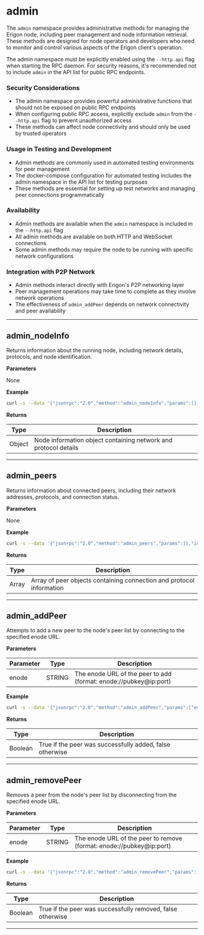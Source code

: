 # admin

The `admin` namespace provides administrative methods for managing the Erigon node, including peer management and node information retrieval. These methods are designed for node operators and developers who need to monitor and control various aspects of the Erigon client's operation.

The admin namespace must be explicitly enabled using the `--http.api` flag when starting the RPC daemon. For security reasons, it's recommended not to include `admin` in the API list for public RPC endpoints.

### Security Considerations

* The admin namespace provides powerful administrative functions that should not be exposed on public RPC endpoints
* When configuring public RPC access, explicitly exclude `admin` from the `--http.api` flag to prevent unauthorized access
* These methods can affect node connectivity and should only be used by trusted operators

### Usage in Testing and Development

* Admin methods are commonly used in automated testing environments for peer management
* The docker-compose configuration for automated testing includes the admin namespace in the API list for testing purposes
* These methods are essential for setting up test networks and managing peer connections programmatically

### Availability

* Admin methods are available when the `admin` namespace is included in the `--http.api` flag
* All admin methods are available on both HTTP and WebSocket connections
* Some admin methods may require the node to be running with specific network configurations

### Integration with P2P Network

* Admin methods interact directly with Erigon's P2P networking layer
* Peer management operations may take time to complete as they involve network operations
* The effectiveness of `admin_addPeer` depends on network connectivity and peer availability

***

## **admin\_nodeInfo**

Returns information about the running node, including network details, protocols, and node identification.

**Parameters**

None

**Example**

```bash
curl -s --data '{"jsonrpc":"2.0","method":"admin_nodeInfo","params":[],"id":"1"}' -H "Content-Type: application/json" -X POST http://localhost:8545
```

**Returns**

| Type   | Description                                                     |
| ------ | --------------------------------------------------------------- |
| Object | Node information object containing network and protocol details |

***

## **admin\_peers**

Returns information about connected peers, including their network addresses, protocols, and connection status.

**Parameters**

None

**Example**

```bash
curl -s --data '{"jsonrpc":"2.0","method":"admin_peers","params":[],"id":"1"}' -H "Content-Type: application/json" -X POST http://localhost:8545
```

**Returns**

| Type  | Description                                                          |
| ----- | -------------------------------------------------------------------- |
| Array | Array of peer objects containing connection and protocol information |

***

## **admin\_addPeer**

Attempts to add a new peer to the node's peer list by connecting to the specified enode URL.

**Parameters**

| Parameter | Type   | Description                                                       |
| --------- | ------ | ----------------------------------------------------------------- |
| enode     | STRING | The enode URL of the peer to add (format: enode://pubkey@ip:port) |

**Example**

```bash
curl -s --data '{"jsonrpc":"2.0","method":"admin_addPeer","params":["enode://a979fb575495b8d6db44f750317d0f4622bf4c2aa3365d6af7c284339968eef29b69ad0dce72a4d8db5ebb4968de0e3bec910127f134779fbcb0cb6d3331163c@52.16.188.185:30303"],"id":"1"}' -H "Content-Type: application/json" -X POST http://localhost:8545
```

**Returns**

| Type    | Description                                              |
| ------- | -------------------------------------------------------- |
| Boolean | True if the peer was successfully added, false otherwise |

***

## **admin\_removePeer**

Removes a peer from the node's peer list by disconnecting from the specified enode URL.

**Parameters**

| Parameter | Type   | Description                                                          |
| --------- | ------ | -------------------------------------------------------------------- |
| enode     | STRING | The enode URL of the peer to remove (format: enode://pubkey@ip:port) |

**Example**

```bash
curl -s --data '{"jsonrpc":"2.0","method":"admin_removePeer","params":["enode://a979fb575495b8d6db44f750317d0f4622bf4c2aa3365d6af7c284339968eef29b69ad0dce72a4d8db5ebb4968de0e3bec910127f134779fbcb0cb6d3331163c@52.16.188.185:30303"],"id":"1"}' -H "Content-Type: application/json" -X POST http://localhost:8545
```

**Returns**

| Type    | Description                                                |
| ------- | ---------------------------------------------------------- |
| Boolean | True if the peer was successfully removed, false otherwise |

***
